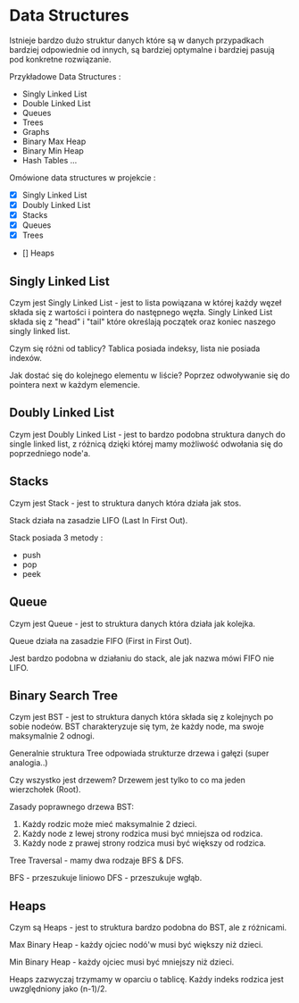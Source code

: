 # Data Structures

Istnieje bardzo dużo struktur danych które są w danych przypadkach bardziej odpowiednie od innych, są bardziej optymalne i bardziej pasują pod konkretne rozwiązanie.

Przykładowe Data Structures :

- Singly Linked List
- Double Linked List
- Queues
- Trees
- Graphs
- Binary Max Heap
- Binary Min Heap
- Hash Tables
  ...

Omówione data structures w projekcie :

- [x] Singly Linked List
- [x] Doubly Linked List
- [x] Stacks
- [x] Queues
- [x] Trees
- [] Heaps

## Singly Linked List

Czym jest Singly Linked List - jest to lista powiązana w której każdy węzeł składa się z wartości i pointera do następnego węzła. Singly Linked List składa się z "head" i "tail" które określają początek oraz koniec naszego singly linked list.

Czym się różni od tablicy? Tablica posiada indeksy, lista nie posiada indexów.

Jak dostać się do kolejnego elementu w liście? Poprzez odwoływanie się do pointera next w każdym elemencie.

## Doubly Linked List

Czym jest Doubly Linked List - jest to bardzo podobna struktura danych do single linked list, z różnicą dzięki której mamy możliwość odwołania się do poprzedniego node'a.

## Stacks

Czym jest Stack - jest to struktura danych która działa jak stos.

Stack działa na zasadzie LIFO (Last In First Out).

Stack posiada 3 metody :

- push
- pop
- peek

## Queue

Czym jest Queue - jest to struktura danych która działa jak kolejka.

Queue działa na zasadzie FIFO (First in First Out).

Jest bardzo podobna w działaniu do stack, ale jak nazwa mówi FIFO nie LIFO.

## Binary Search Tree

Czym jest BST - jest to struktura danych która składa się z kolejnych po sobie nodeów.
BST charakteryzuje się tym, że każdy node, ma swoje maksymalnie 2 odnogi.

Generalnie struktura Tree odpowiada strukturze drzewa i gałęzi (super analogia..)

Czy wszystko jest drzewem? Drzewem jest tylko to co ma jeden wierzchołek (Root).

Zasady poprawnego drzewa BST:

1. Każdy rodzic może mieć maksymalnie 2 dzieci.
2. Każdy node z lewej strony rodzica musi być mniejsza od rodzica.
3. Każdy node z prawej strony rodzica musi być większy od rodzica.

Tree Traversal - mamy dwa rodzaje BFS & DFS.

BFS - przeszukuje liniowo
DFS - przeszukuje wgłąb.

## Heaps

Czym są Heaps - jest to struktura bardzo podobna do BST, ale z różnicami.

Max Binary Heap - każdy ojciec nodó'w musi być większy niż dzieci.

Min Binary Heap - każdy ojciec musi być mniejszy niż dzieci.

Heaps zazwyczaj trzymamy w oparciu o tablicę. Każdy indeks rodzica jest uwzględniony jako (n-1)/2.
